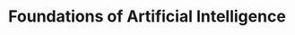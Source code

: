 ---
title: Foundations of Artificial Intelligence
description: Fall 2020 <br> CS 4700
importance: 4
category: teaching
---